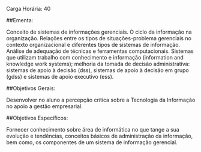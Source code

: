 Carga Horária: 40

##Ementa:

Conceito de sistemas de informações gerenciais. O ciclo da informação na organização. Relações entre os tipos de situações-problema gerenciais no contexto organizacional e diferentes tipos de sistemas de informação. Análise de adequação de técnicas e ferramentas computacionais. Sistemas que utilizam trabalho com conhecimento e informação (information and knowledge work systems); melhoria da tomada de decisão administrativa: sistemas de apoio à decisão (dss), sistemas de apoio à decisão em grupo (gdss) e sistemas de apoio executivo (ess).

##Objetivos Gerais:

Desenvolver no aluno a percepção crítica sobre a Tecnologia da Informação no apoio a gestão empresarial.

##Objetivos Específicos:

Fornecer conhecimento sobre área de informática no que tange a sua evolução e tendências, conceitos básicos de administração da informação, bem como, os componentes de um sistema de informação gerencial.